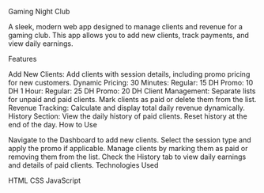 Gaming Night Club

A sleek, modern web app designed to manage clients and revenue for a gaming club. This app allows you to add new clients, track payments, and view daily earnings.

Features

Add New Clients:
Add clients with session details, including promo pricing for new customers.
Dynamic Pricing:
30 Minutes:
Regular: 15 DH
Promo: 10 DH
1 Hour:
Regular: 25 DH
Promo: 20 DH
Client Management:
Separate lists for unpaid and paid clients.
Mark clients as paid or delete them from the list.
Revenue Tracking:
Calculate and display total daily revenue dynamically.
History Section:
View the daily history of paid clients.
Reset history at the end of the day.
How to Use

Navigate to the Dashboard to add new clients.
Select the session type and apply the promo if applicable.
Manage clients by marking them as paid or removing them from the list.
Check the History tab to view daily earnings and details of paid clients.
Technologies Used

HTML
CSS
JavaScript
